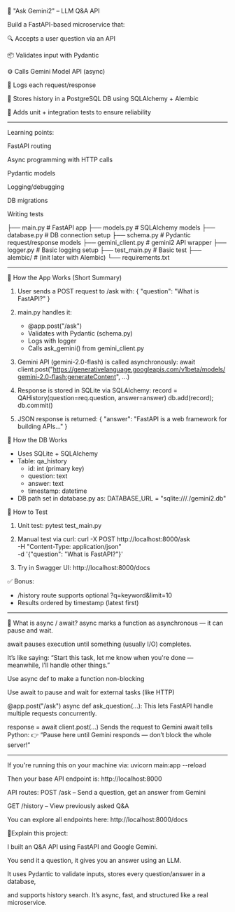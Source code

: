 
🧠 "Ask Gemini2" – LLM Q&A API

Build a FastAPI-based microservice that:

🔍 Accepts a user question via an API

📦 Validates input with Pydantic

⚙️ Calls Gemini Model API (async)

📝 Logs each request/response

💾 Stores history in a PostgreSQL DB using SQLAlchemy + Alembic

🧪 Adds unit + integration tests to ensure reliability

- - - - - - - - - - - - - - - - - - - - - - - - - - - - - - - - - - - - - - - - - - - - - - - - - - - - - - - - - - - - - - - - - - - - - - - - - - - - - - - - - - - - - - - - - - - - - - - - - - - - - - - - - - - - - - - - - - - - - - - - - - - - - - - - - - - - - - - - - - - - - - - - - - - - - - - - - - - - 

Learning points:

FastAPI routing

Async programming with HTTP calls

Pydantic models

Logging/debugging

DB migrations

Writing tests


├── main.py                # FastAPI app
├── models.py              # SQLAlchemy models
├── database.py            # DB connection setup
├── schema.py              # Pydantic request/response models
├── gemini_client.py       # gemini2 API wrapper
├── logger.py              # Basic logging setup
├── test_main.py           # Basic test
├── alembic/               # (init later with Alembic)
└── requirements.txt


 - - - - - - - - - - - - - - - - - - - - - - - - - - - - - - - - - - - - - - - - - - - - - - - - - - - - - - - - - - - - - - - - - - - - - - - - - - - - - - - - - - - - - - - - - - - - - - - - - - - - - - - - - - - - - - - - - - - - - - - - - - - - - - - - - - - - - - - - - - - - - - - - - - - - - - - - - - - - - - - - - - - - - - - - - - - - - - - - - - - - - - - - - - - - - - - - - - - - - - - - - - - - - - - - - - - - - - - - - - - - - - - - - - - - - - - - - - - - - - - - - - - - - - - - - - - - - - - - - - - - - - - - - - - - - - - - - - - - - - - - - - - - - - - - - - - - - - - - - - - - - - - - - - - - - - - - - - - - - - - - - - - - - - - - - - - - - - - - - - - - - - - - - - - - - - - - - - - - - - - - - - - - - - - - - - - - - - - - - - - - - - - - - - - - - - - - - - - - - - - - - - - - - - - - - - - - - - - - - - - - - - - - - - - - - - - - - - - - - - - - - - - - - - - - - - - - - - - - - - - - - - - - - - - - - - - - - - - - - - - - - - - - - - - - - - - - - - - - - - - - - - - - - - - - - - - - - - - - - - - - - - - - - - - - - - - - - - - - - - - - - - - - - - - - - - - - - - - - - - - - - - - - - - - - - - - - - - - - - - - - - - - - - - - - - - - - - - - - - - - - - - - - - - - - - - - - - - - - - - - - - - - - - - - - - - - - - - - - - - - - - - - - - - - - - - - - - - - - - - - - - - - - - - - - - - - - - - - - - - - - - - - - - - - - - - - - - - - - - - - - - - - - - - - - - - - - - - - - - - - - - - - - - - - - - - - - - - - - - - - - - - - - - - - - - - - - - - - - - - - - - - - - - - - - - - 



🧠 How the App Works (Short Summary)

1. User sends a POST request to /ask with:
   {
     "question": "What is FastAPI?"
   }

2. main.py handles it:
   - @app.post("/ask")
   - Validates with Pydantic (schema.py)
   - Logs with logger
   - Calls ask_gemini() from gemini_client.py

3. Gemini API (gemini-2.0-flash) is called asynchronously:
   await client.post("https://generativelanguage.googleapis.com/v1beta/models/gemini-2.0-flash:generateContent", ...)

4. Response is stored in SQLite via SQLAlchemy:
   record = QAHistory(question=req.question, answer=answer)
   db.add(record); db.commit()

5. JSON response is returned:
   {
     "answer": "FastAPI is a web framework for building APIs..."
   }

💽 How the DB Works

- Uses SQLite + SQLAlchemy
- Table: qa_history
  - id: int (primary key)
  - question: text
  - answer: text
  - timestamp: datetime
- DB path set in database.py as:
  DATABASE_URL = "sqlite:///./gemini2.db"

🧪 How to Test

1. Unit test:
   pytest test_main.py

2. Manual test via curl:
   curl -X POST http://localhost:8000/ask \
     -H "Content-Type: application/json" \
     -d '{"question": "What is FastAPI?"}'

3. Try in Swagger UI:
   http://localhost:8000/docs

✅ Bonus:
- /history route supports optional ?q=keyword&limit=10
- Results ordered by timestamp (latest first)



- - - - - - - - - - - - - - - - - - - - - - - - - - - - - - - - - - - - - - - - - - - - - - - - - - - - - - - - - - - - - - - - - - - - - - - - - - - - - 


🧠 What is async / await?
async marks a function as asynchronous — it can pause and wait.

await pauses execution until something (usually I/O) completes.

It’s like saying:
“Start this task, let me know when you're done — meanwhile, I’ll handle other things.”

Use async def to make a function non-blocking

Use await to pause and wait for external tasks (like HTTP)


@app.post("/ask")
async def ask_question(...):
This lets FastAPI handle multiple requests concurrently.


response = await client.post(...)
Sends the request to Gemini
await tells Python:
👉 “Pause here until Gemini responds — don’t block the whole server!”


- - - - - - - - - - - - - - - - - - - - - - - - - - - - - - - - - - - - - - - - - - - - - - - - - - - - - - - - - - - - - - - - - - - - - - - - - - - - - 

If you're running this on your machine via:
uvicorn main:app --reload

Then your base API endpoint is:
http://localhost:8000


API routes:
POST /ask – Send a question, get an answer from Gemini

GET /history – View previously asked Q&A

You can explore all endpoints here:
http://localhost:8000/docs



🧠Explain this project:

I built an Q&A API using FastAPI and Google Gemini.

You send it a question, it gives you an answer using an LLM.

It uses Pydantic to validate inputs, stores every question/answer in a database,

and supports history search. It’s async, fast, and structured like a real microservice.

